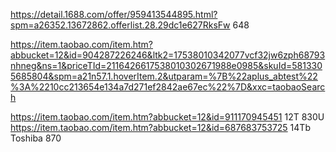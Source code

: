 https://detail.1688.com/offer/959413544895.html?spm=a26352.13672862.offerlist.28.29dc1e627RksFw
648

https://item.taobao.com/item.htm?abbucket=12&id=904287226246&ltk2=17538010342077vcf32jw6zph68793nhneg&ns=1&priceTId=2116426617538010302671988e0985&skuId=5813305685804&spm=a21n57.1.hoverItem.2&utparam=%7B%22aplus_abtest%22%3A%2210cc213654e134a7d271ef2842ae67ec%22%7D&xxc=taobaoSearch

https://item.taobao.com/item.htm?abbucket=12&id=911170945451 12T 830U
https://item.taobao.com/item.htm?abbucket=12&id=687683753725 14Tb Toshiba 870